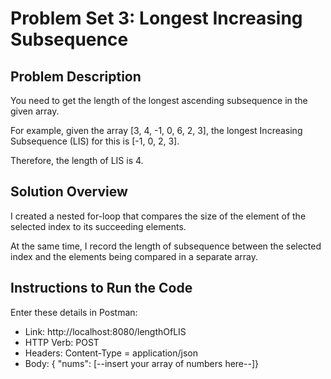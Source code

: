 # Problem Set 3: Longest Increasing Subsequence

## Problem Description
You need to get the length of the longest ascending subsequence in the given array.

For example, given the array [3, 4, -1, 0, 6, 2, 3], the longest Increasing Subsequence (LIS) for this is [-1, 0, 2, 3].

Therefore, the length of LIS is 4.

## Solution Overview
I created a nested for-loop that compares the size of the element of the selected index to its succeeding elements.

At the same time, I record the length of subsequence between the selected index and the elements being compared in a separate array. 

## Instructions to Run the Code
Enter these details in Postman:
- Link: http://localhost:8080/lengthOfLIS
- HTTP Verb: POST
- Headers: Content-Type = application/json
- Body: { "nums": [--insert your array of numbers here--]}
